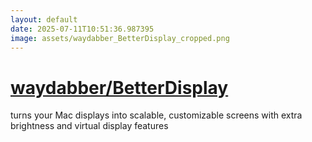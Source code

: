 ```yaml
---
layout: default
date: 2025-07-11T10:51:36.987395
image: assets/waydabber_BetterDisplay_cropped.png
---
```


# [waydabber/BetterDisplay](https://github.com/waydabber/BetterDisplay)

turns your Mac displays into scalable, customizable screens with extra brightness and virtual display features
